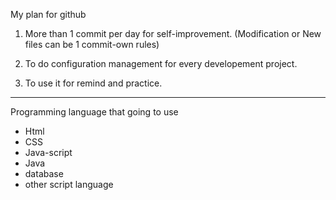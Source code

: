 My plan for github

1. More than 1 commit per day for self-improvement. (Modification or New files can be 1 commit-own rules)

2. To do configuration management for every developement project.

3. To use it for remind and practice.

----------------------------------------------------------------------------------------------------------
Programming language that going to use

- Html
- CSS
- Java-script
- Java
- database
- other script language


